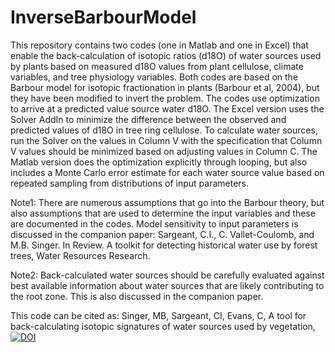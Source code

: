# InverseBarbourModel
This repository contains two codes (one in Matlab and one in Excel) that enable the back-calculation of isotopic ratios (d18O) of water sources used by plants based on measured d18O values from plant cellulose, climate variables, and tree physiology variables. Both codes are based on the Barbour model for isotopic fractionation in plants (Barbour et al, 2004), but they have been modified to invert the problem. The codes use optimization to arrive at a predicted value source water d18O. The Excel version uses the Solver AddIn to minimize the difference between the observed and predicted values of d18O in tree ring cellulose. To calculate water sources, run the Solver on the values in Column V with the specification that Column V values should be minimized based on adjusting values in Column C. The Matlab version does the optimization explicitly through looping, but also includes a Monte Carlo error estimate for each water source value based on repeated sampling from distributions of input parameters. 

Note1: There are numerous assumptions that go into the Barbour theory, but also assumptions that are used to determine the input variables and these are documented in the codes. Model sensitivity to input parameters is discussed in the companion paper: Sargeant, C.I., C. Vallet-Coulomb, and M.B. Singer. In Review. A toolkit for detecting historical water use by forest trees, Water Resources Research.

Note2: Back-calculated water sources should be carefully evaluated against best available information about water sources that are likely contributing to the root zone. This is also discussed in the companion paper.

This code can be cited as: Singer, MB, Sargeant, CI, Evans, C, A tool for back-calculating isotopic signatures of water sources used by vegetation, <a href="https://zenodo.org/badge/latestdoi/119047089"><img src="https://zenodo.org/badge/119047089.svg" alt="DOI"></a>

